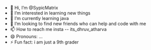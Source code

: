 - 👋 Hi, I’m @SypicMatrix
- 👀 I’m interested in learning new things
- 🌱 I’m currently learning java
- 💞️ I’m looking to find new friends who can help and code with me
- 📫 How to reach me insta -- its_dhruv_atharva 
- 😄 Pronouns: ...
- ⚡ Fun fact: i am just a 9th grader

<!---
SypicMatrix/SypicMatrix is a ✨ special ✨ repository because its `README.md` (this file) appears on your GitHub profile.
You can click the Preview link to take a look at your changes.
--->
